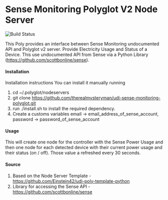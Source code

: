 # Sense Monitoring Polyglot V2 Node Server

![Build Status](https://travis-ci.org/therealmysteryman/udi-sense-monitoring-polyglot.svg?branch=master)

This Poly provides an interface between Sense Monitoring undocumented API and Polyglot v2 server. Provide Electricity Usage and Status of a Device. This use undocumented API from Sense via a Python Library (https://github.com/scottbonline/sense).

#### Installation

Installation instructions
You can install it manually running

1. cd ~/.polyglot/nodeservers
2. git clone https://github.com/therealmysteryman/udi-sense-monitoring-polyglot.git
3. run ./install.sh to install the required dependency.
3. Create a customs variables email -> email_address_of_sense_account, 
                              password -> password_of_sense_account

#### Usage

This will create one node for the controller with the Sense Power Usage and then one node for each detected device with their current power usage and their status (on / off). Those value a refreshed every 30 seconds.

#### Source

1. Based on the Node Server Template - https://github.com/Einstein42/udi-poly-template-python
2. Library for accessing the Sense API - https://github.com/scottbonline/sense

